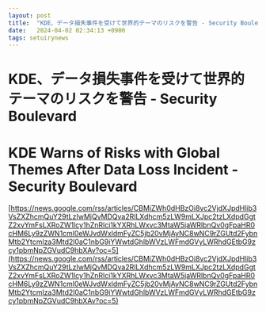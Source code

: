 ```yaml
---
layout: post
title:  "KDE、データ損失事件を受けて世界的テーマのリスクを警告 - Security Boulevard"
date:   2024-04-02 02:34:13 +0900
tags: setuirynews 
---
```


# KDE、データ損失事件を受けて世界的テーマのリスクを警告 - Security Boulevard



# KDE Warns of Risks with Global Themes After Data Loss Incident - Security Boulevard

[https://news.google.com/rss/articles/CBMiZWh0dHBzOi8vc2VjdXJpdHlib3VsZXZhcmQuY29tLzIwMjQvMDQva2RlLXdhcm5zLW9mLXJpc2tzLXdpdGgtZ2xvYmFsLXRoZW1lcy1hZnRlci1kYXRhLWxvc3MtaW5jaWRlbnQv0gFpaHR0cHM6Ly9zZWN1cml0eWJvdWxldmFyZC5jb20vMjAyNC8wNC9rZGUtd2FybnMtb2Ytcmlza3Mtd2l0aC1nbG9iYWwtdGhlbWVzLWFmdGVyLWRhdGEtbG9zcy1pbmNpZGVudC9hbXAv?oc=5](https://news.google.com/rss/articles/CBMiZWh0dHBzOi8vc2VjdXJpdHlib3VsZXZhcmQuY29tLzIwMjQvMDQva2RlLXdhcm5zLW9mLXJpc2tzLXdpdGgtZ2xvYmFsLXRoZW1lcy1hZnRlci1kYXRhLWxvc3MtaW5jaWRlbnQv0gFpaHR0cHM6Ly9zZWN1cml0eWJvdWxldmFyZC5jb20vMjAyNC8wNC9rZGUtd2FybnMtb2Ytcmlza3Mtd2l0aC1nbG9iYWwtdGhlbWVzLWFmdGVyLWRhdGEtbG9zcy1pbmNpZGVudC9hbXAv?oc=5)

